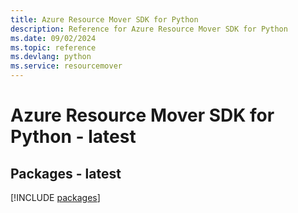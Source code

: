 ```yaml
---
title: Azure Resource Mover SDK for Python
description: Reference for Azure Resource Mover SDK for Python
ms.date: 09/02/2024
ms.topic: reference
ms.devlang: python
ms.service: resourcemover
---
```

# Azure Resource Mover SDK for Python - latest
## Packages - latest
[!INCLUDE [packages](resource-mover-index.md)]